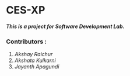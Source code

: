 # CES-XP

**_This is a project for Software Development Lab._**

### Contributors :

1. _Akshay Raichur_
2. _Akshata Kulkarni_
3. _Jayanth Apagundi_
